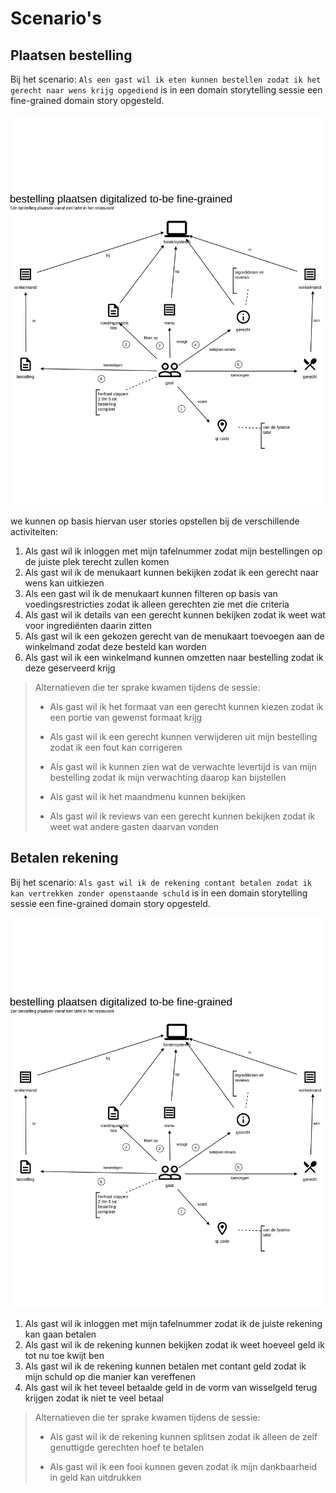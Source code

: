 # Scenario's

## Plaatsen bestelling

Bij het scenario: `Als een gast wil ik eten kunnen bestellen zodat ik het gerecht naar wens krijg opgediend`
is in een domain storytelling sessie een fine-grained domain story opgesteld.

[![fine-grained domain story - bestelling plaatsen](bestelling%20plaatsen%20digitalized%20to-be%20fine-grained.egn.svg)](bestelling%20plaatsen%20digitalized%20to-be%20fine-grained.egn.svg)

we kunnen op basis hiervan user stories opstellen bij de verschillende activiteiten:
1. Als gast wil ik inloggen met mijn tafelnummer zodat mijn bestellingen op de juiste plek terecht zullen komen
2. Als gast wil ik de menukaart kunnen bekijken zodat ik een gerecht naar wens kan uitkiezen
3. Als een gast wil ik de menukaart kunnen filteren op basis van voedingsrestricties zodat ik alleen gerechten zie met die criteria
4. Als gast wil ik details van een gerecht kunnen bekijken zodat ik weet wat voor ingrediënten daarin zitten
5. Als gast wil ik een gekozen gerecht van de menukaart toevoegen aan de winkelmand zodat deze besteld kan worden
6. Als gast wil ik een winkelmand kunnen omzetten naar bestelling zodat ik deze geserveerd krijg

> Alternatieven die ter sprake kwamen tijdens de sessie:
>
> - Als gast wil ik het formaat van een gerecht kunnen kiezen zodat ik een portie van gewenst formaat krijg
>
> - Als gast wil ik een gerecht kunnen verwijderen uit mijn bestelling zodat ik een fout kan corrigeren
>
> - Als gast wil ik kunnen zien wat de verwachte levertijd is van mijn bestelling zodat ik mijn verwachting daarop kan bijstellen
>
> - Als gast wil ik het maandmenu kunnen bekijken
> 
> - Als gast wil ik reviews van een gerecht kunnen bekijken zodat ik weet wat andere gasten daarvan vonden

## Betalen rekening

Bij het scenario: `Als gast wil ik de rekening contant betalen zodat ik kan vertrekken zonder openstaande schuld`
is in een domain storytelling sessie een fine-grained domain story opgesteld.

![fine-grained domain story - rekening contant betalen](bestelling%20plaatsen%20digitalized%20to-be%20fine-grained.egn.svg)

1. Als gast wil ik inloggen met mijn tafelnummer zodat ik de juiste rekening kan gaan betalen
2. Als gast wil ik de rekening kunnen bekijken zodat ik weet hoeveel geld ik tot nu toe kwijt ben
3. Als gast wil ik de rekening kunnen betalen met contant geld zodat ik mijn schuld op die manier kan vereffenen
4. Als gast wil ik het teveel betaalde geld in de vorm van wisselgeld terug krijgen zodat ik niet te veel betaal

> Alternatieven die ter sprake kwamen tijdens de sessie:
>
> - Als gast wil ik de rekening kunnen splitsen zodat ik alleen de zelf genuttigde gerechten hoef te betalen
>
> - Als gast wil ik een fooi kunnen geven zodat ik mijn dankbaarheid in geld kan uitdrukken
